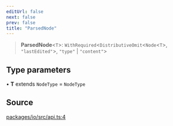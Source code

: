 ```yaml
---
editUrl: false
next: false
prev: false
title: "ParsedNode"
---
```


> **ParsedNode**\<`T`\>: `WithRequired`\<`DistributiveOmit`\<`Node`\<`T`\>, `"lastEdited"`\>, `"type"` \| `"content"`\>

## Type parameters

• **T** extends `NodeType` = `NodeType`

## Source

[packages/io/src/api.ts:4](https://github.com/nodenogg-in/alpha-p2p/blob/920eddf19cd5eb07c362d64c8ceeef67e0a2790c/packages/io/src/api.ts#L4)
